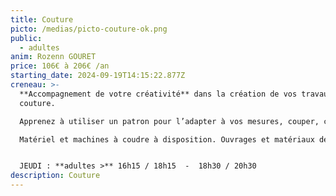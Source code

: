 ```yaml
---
title: Couture
picto: /medias/picto-couture-ok.png
public:
  - adultes
anim: Rozenn GOURET
price: 106€ à 206€ /an
starting_date: 2024-09-19T14:15:22.877Z
creneau: >-
  **Accompagnement de votre créativité** dans la création de vos travaux de
  couture.

  Apprenez à utiliser un patron pour l’adapter à vos mesures, couper, coudre et soigner vos finitions.

  Matériel et machines à coudre à disposition. Ouvrages et matériaux de «récup» peuvent aider à vos créations.


  JEUDI : **adultes >** 16h15 / 18h15  -  18h30 / 20h30
description: Couture
---
```

